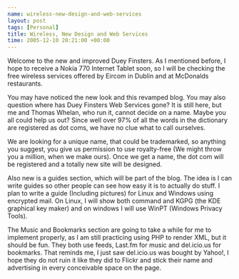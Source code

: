 ```yaml
--- 
name: wireless-new-design-and-web-services
layout: post
tags: [Personal]
title: Wireless, New Design and Web Services
time: 2005-12-10 20:21:00 +00:00
---
```


Welcome to the new and improved Duey Finsters. As I mentioned before, I hope
to receive a Nokia 770 Internet Tablet soon, so I will be checking the free
wireless services offered by Eircom in Dublin and at McDonalds restaurants.

You may have noticed the new look and this revamped blog. You may also
question where has Duey Finsters Web Services gone? It is still here, but me
and Thomas Whelan, who run it, cannot decide on a name. Maybe you all could
help us out? Since well over 97% of all the words in the dictionary are
registered as dot coms, we have no clue what to call ourselves.

We are looking for a unique name, that could be trademarked, so anything you
suggest, you give us permission to use royalty-free (We might throw you a
million, when we make ours). Once we get a name, the dot com will be
registered and a totally new site will be designed.
  
Also new is a guides section, which will be part of the blog. The idea is I
can write guides so other people can see how easy it is to actually do stuff.
I plan  to write a guide (Including pictures) for Linux and Windows using
encrypted mail. On Linux, I will show both command and KGPG (the KDE graphical
key maker) and on windows I will use WinPT (Windows Privacy Tools).

The Music and Bookmarks section are going to take a while for me to implement
properly, as I am still practicing using PHP to render XML, but it should be
fun. They both use feeds, Last.fm for music and del.icio.us for bookmarks.
That reminds me, I just saw del.icio.us was bought by Yahoo!, I hope they do
not ruin it like they did to Flickr and stick their name and advertising in
every conceivable space on the page.

